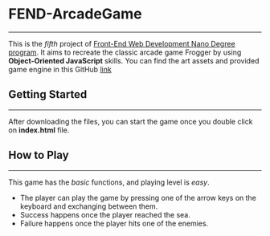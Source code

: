 # FEND-ArcadeGame
-------------------------------
This is the _fifth_ project of [Front-End Web Development Nano Degree program](https://sa.udacity.com/course/front-end-web-developer-nanodegree--nd001). It aims to recreate the classic arcade game Frogger by using **Object-Oriented JavaScript** skills. You can find the art assets and provided game engine in this GitHub [link](https://github.com/udacity/frontend-nanodegree-arcade-game)

## Getting Started
-------------------------------
After downloading the files, you can start the game once you double click on **index.html** file.

## How to Play
-------------------------------
This game has the _basic_ functions, and playing level is _easy_.

* The player can play the game by pressing one of the arrow keys on the keyboard and exchanging between them.
* Success happens once the player reached the sea.
* Failure happens once the player hits one of the enemies.
